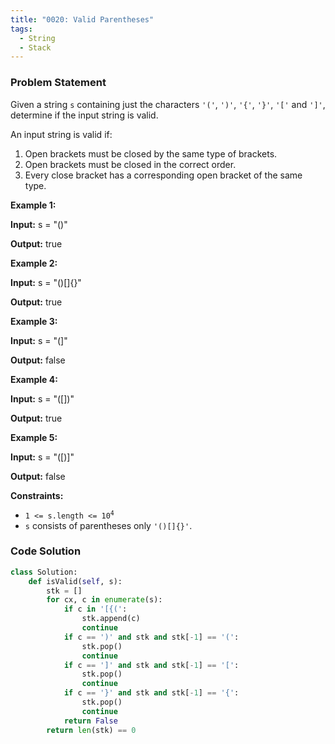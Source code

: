 ```yaml
---
title: "0020: Valid Parentheses"
tags:
  - String
  - Stack
---
```

### Problem Statement

<p>Given a string <code>s</code> containing just the characters <code>&#39;(&#39;</code>, <code>&#39;)&#39;</code>, <code>&#39;{&#39;</code>, <code>&#39;}&#39;</code>, <code>&#39;[&#39;</code> and <code>&#39;]&#39;</code>, determine if the input string is valid.</p>

<p>An input string is valid if:</p>

<ol>
	<li>Open brackets must be closed by the same type of brackets.</li>
	<li>Open brackets must be closed in the correct order.</li>
	<li>Every close bracket has a corresponding open bracket of the same type.</li>
</ol>


<p><strong class="example">Example 1:</strong></p>

<div class="example-block">
<p><strong>Input:</strong> <span class="example-io">s = &quot;()&quot;</span></p>

<p><strong>Output:</strong> <span class="example-io">true</span></p>
</div>

<p><strong class="example">Example 2:</strong></p>

<div class="example-block">
<p><strong>Input:</strong> <span class="example-io">s = &quot;()[]{}&quot;</span></p>

<p><strong>Output:</strong> <span class="example-io">true</span></p>
</div>

<p><strong class="example">Example 3:</strong></p>

<div class="example-block">
<p><strong>Input:</strong> <span class="example-io">s = &quot;(]&quot;</span></p>

<p><strong>Output:</strong> <span class="example-io">false</span></p>
</div>

<p><strong class="example">Example 4:</strong></p>

<div class="example-block">
<p><strong>Input:</strong> <span class="example-io">s = &quot;([])&quot;</span></p>

<p><strong>Output:</strong> <span class="example-io">true</span></p>
</div>

<p><strong class="example">Example 5:</strong></p>

<div class="example-block">
<p><strong>Input:</strong> <span class="example-io">s = &quot;([)]&quot;</span></p>

<p><strong>Output:</strong> <span class="example-io">false</span></p>
</div>


<p><strong>Constraints:</strong></p>

<ul>
	<li><code>1 &lt;= s.length &lt;= 10<sup>4</sup></code></li>
	<li><code>s</code> consists of parentheses only <code>&#39;()[]{}&#39;</code>.</li>
</ul>


### Code Solution

```python
class Solution:
    def isValid(self, s):        
        stk = []
        for cx, c in enumerate(s):
            if c in '[{(':
                stk.append(c)
                continue
            if c == ')' and stk and stk[-1] == '(':
                stk.pop()
                continue
            if c == ']' and stk and stk[-1] == '[':
                stk.pop()
                continue
            if c == '}' and stk and stk[-1] == '{':
                stk.pop()
                continue
            return False
        return len(stk) == 0
```
